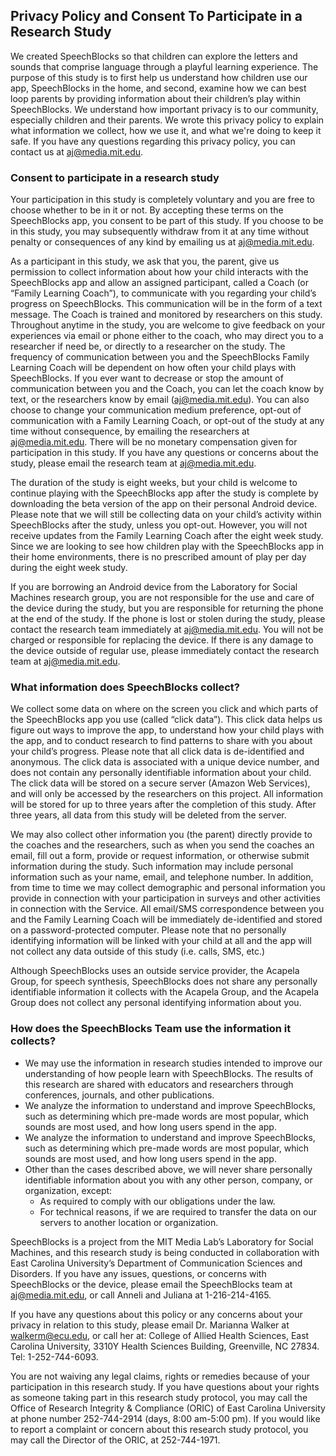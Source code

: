 ## Privacy Policy and Consent To Participate in a Research Study

We created SpeechBlocks so that children can explore the letters and sounds that comprise language through a playful learning experience. The purpose of this study is to first help us understand how children use our app, SpeechBlocks in the home, and second, examine how we can best loop parents by providing information about their children’s play within SpeechBlocks. We understand how important privacy is to our community, especially children and their parents. We wrote this privacy policy to explain what information we collect, how we use it, and what we're doing to keep it safe. If you have any questions regarding this privacy policy, you can contact us at [aj@media.mit.edu](mailto:aj@media.mit.edu).

### Consent to participate in a research study
Your participation in this study is completely voluntary and you are free to choose whether to be in it or not. By accepting these terms on the SpeechBlocks app, you consent to be part of this study. If you choose to be in this study, you may subsequently withdraw from it at any time without penalty or consequences of any kind by emailing us at [aj@media.mit.edu](mailto:aj@media.mit.edu).

As a participant in this study, we ask that you, the parent, give us permission to collect information about how your child interacts with the SpeechBlocks app and allow an assigned participant, called a Coach (or “Family Learning Coach”), to communicate with you regarding your child’s progress on SpeechBlocks. This communication will be in the form of a text message. The Coach is trained and monitored by researchers on this study. Throughout anytime in the study, you are welcome to give feedback on your experiences via email or phone either to the coach, who may direct you to a researcher if need be, or directly to a researcher on the study. The frequency of communication between you and the SpeechBlocks Family Learning Coach will be dependent on how often your child plays with SpeechBlocks. If you ever want to decrease or stop the amount of communication between you and the Coach, you can let the coach know by text, or the researchers know by email ([aj@media.mit.edu](mailto:aj@media.mit.edu)). You can also choose to change your communication medium preference, opt-out of communication with a Family Learning Coach, or opt-out of the study at any time without consequence, by emailing the researchers at [aj@media.mit.edu](mailto:aj@media.mit.edu). There will be no monetary compensation given for participation in this study. If you have any questions or concerns about the study, please email the research team at [aj@media.mit.edu](mailto:aj@media.mit.edu).

The duration of the study is eight weeks, but your child is welcome to continue playing with the SpeechBlocks app after the study is complete by downloading the beta version of the app on their personal Android device. Please note that we will still be collecting data on your child’s activity within SpeechBlocks after the study, unless you opt-out. However, you will not receive updates from the Family Learning Coach after the eight week study. Since we are looking to see how children play with the SpeechBlocks app in their home environments, there is no prescribed amount of play per day during the eight week study. 

If you are borrowing an Android device from the Laboratory for Social Machines research group, you are not responsible for the use and care of the device during the study, but you are responsible for returning the phone at the end of the study. If the phone is lost or stolen during the study, please contact the research team immediately at [aj@media.mit.edu](mailto:aj@media.mit.edu). You will not be charged or responsible for replacing the device. If there is any damage to the device outside of regular use, please immediately contact the research team at [aj@media.mit.edu](mailto:aj@media.mit.edu).

### What information does SpeechBlocks collect?
We collect some data on where on the screen you click and which parts of the SpeechBlocks app you use (called “click data”). This click data helps us figure out ways to improve the app, to understand how your child plays with the app, and to conduct research to find patterns to share with you about your child’s progress. Please note that all click data is de-identified and anonymous. The click data is associated with a unique device number, and does not contain any personally identifiable information about your child. The click data will be stored on a secure server (Amazon Web Services), and will only be accessed by the researchers on this project. All information will be stored for up to three years after the completion of this study. After three years, all data from this study will be deleted from the server. 

We may also collect other information you (the parent) directly provide to the coaches and the researchers, such as when you send the coaches an email, fill out a form, provide or request information, or otherwise submit information during the study. Such information may include personal information such as your name, email, and telephone number. In addition, from time to time we may collect demographic and personal information you provide in connection with your participation in surveys and other activities in connection with the Service. All email/SMS correspondence between you and the Family Learning Coach will be immediately de-identified and stored on a password-protected computer. Please note that no personally identifying information will be linked with your child at all and the app will not collect any data outside of this study (i.e. calls, SMS, etc.)

Although SpeechBlocks uses an outside service provider, the Acapela Group, for speech synthesis, SpeechBlocks does not share any personally identifiable information it collects with the Acapela Group, and the Acapela Group does not collect any personal identifying information about you.

### How does the SpeechBlocks Team use the information it collects?
* We may use the information in research studies intended to improve our understanding of how people learn with SpeechBlocks. The results of this research are shared with educators and researchers through conferences, journals, and other publications.
* We analyze the information to understand and improve SpeechBlocks, such as determining which pre-made words are most popular, which sounds are most used, and how long users spend in the app.
* We analyze the information to understand and improve SpeechBlocks, such as determining which pre-made words are most popular, which sounds are most used, and how long users spend in the app. 
* Other than the cases described above, we will never share personally identifiable information about you with any other person, company, or organization, except:
	* As required to comply with our obligations under the law.
	* For technical reasons, if we are required to transfer the data on our servers to another location or organization.

SpeechBlocks is a project from the MIT Media Lab’s Laboratory for Social Machines, and this research study is being conducted in collaboration with East Carolina University’s Department of Communication Sciences and Disorders. If you have any issues, questions, or concerns with SpeechBlocks or the device, please email the SpeechBlocks team at [aj@media.mit.edu](mailto:aj@media.mit.edu), or call Anneli and Juliana at 1-216-214-4165. 

If you have any questions about this policy or any concerns about your privacy in relation to this study, please email Dr. Marianna Walker at [walkerm@ecu.edu](mailto:walkerm@ecu.edu), or call her at: College of Allied Health Sciences, East Carolina University, 3310Y Health Sciences Building, Greenville, NC 27834. Tel: 1-252-744-6093. 

You are not waiving any legal claims, rights or remedies because of your participation in this research study. If you have questions about your rights as someone taking part in this research study protocol, you may call the Office of Research Integrity & Compliance (ORIC) of East Carolina University at phone number 252-744-2914 (days, 8:00 am-5:00 pm). If you would like to report a complaint or concern about this research study protocol, you may call the Director of the ORIC, at 252-744-1971. 



